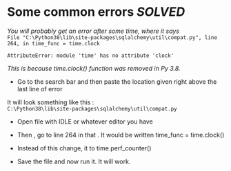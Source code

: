 # Some common errors _SOLVED_

_You will probably get an error after some time, where it says_\
`File "C:\Python38\lib\site-packages\sqlalchemy\util\compat.py", line 264, in time_func = time.clock`

`AttributeError: module 'time' has no attribute 'clock'`

_This is because time.clock() function was removed in Py 3.8._

* Go to the search bar and then paste the location given right above the last line of error

It will look something like this :\
`C:\Python38\lib\site-packages\sqlalchemy\util\compat.py`

* Open file with IDLE or whatever editor you have

* Then , go to line 264 in that . It would be written
  time_func = time.clock()

* Instead of this change, it to time.perf_counter()

* Save the file and now run it. It will work.
